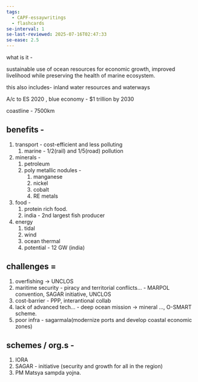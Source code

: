 ```yaml
---
tags:
  - CAPF-essaywritings
  - flashcards
se-interval: 1
se-last-reviewed: 2025-07-16T02:47:33
se-ease: 2.5
---
```

what is it -

sustainable use of ocean resources for economic growth, improved livelihood while preserving the health of marine ecosystem.

this also includes- inland water resources and waterways

A/c to ES 2020 , blue economy - $1 trillion by 2030

coastline - 7500km

## benefits -

1. transport - cost-efficient and less polluting
    1. marine - 1/2(rail) and 1/5(road) pollution
2. minerals -
    1. petroleum
    2. poly metallic nodules -
        1. manganese
        2. nickel
        3. cobalt
        4. RE metals
3. food -
    1. protein rich food.
    2. india - 2nd largest fish producer
4. energy
    1. tidal
    2. wind
    3. ocean thermal
    4. potential - 12 GW (india)

## challenges =

1. overfishing → UNCLOS
2. maritime security - piracy and territorial conflicts… - MARPOL convention, SAGAR initiative, UNCLOS
3. cost-barrier - PPP, interantional collab
4. lack of advanced tech… - deep ocean mission → mineral …, O-SMART scheme.
5. poor infra - sagarmala(modernize ports and develop coastal economic zones)

## schemes / org.s -

1. IORA
2. SAGAR - initiative (security and growth for all in the region)
3. PM Matsya sampda yojna.